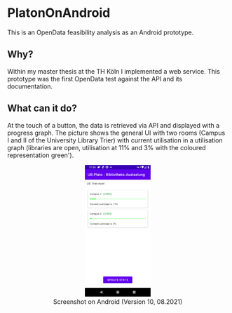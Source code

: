 # PlatonOnAndroid

This is an OpenData feasibility analysis as an Android prototype.

## Why?

Within my master thesis at the TH Köln I implemented a web service. This prototype was the first
OpenData test against the API and its documentation.

## What can it do?

At the touch of a button, the data is retrieved via API and displayed with a progress graph. The
picture shows the general UI with two rooms (Campus I and II of the University Library Trier) with
current utilisation in a utilisation graph (libraries are open, utilisation at 11% and 3% with the
coloured representation green').


<div align="center">
  <figure>
    <img src="misc/PlatoOnAndroid-Screenshot.png" 
         alt="Shows the general UI with two rooms (Campus I and II of the University Library Trier) with current utilisation in a utilisation graph (libraries are open, utilisation at 11% and 3% with the coloured representation green')."
         style="object-fit:contain;
                height: 300px;
                width: 300px;" 
        />
    <figcaption>Screenshot on Android (Version 10, 08.2021)</figcaption>
  </figure>
</div>